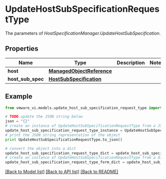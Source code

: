 # UpdateHostSubSpecificationRequestType

The parameters of *HostSpecificationManager.UpdateHostSubSpecification*. 

## Properties
Name | Type | Description | Notes
------------ | ------------- | ------------- | -------------
**host** | [**ManagedObjectReference**](ManagedObjectReference.md) |  | 
**host_sub_spec** | [**HostSubSpecification**](HostSubSpecification.md) |  | 

## Example

```python
from vmware_vi.models.update_host_sub_specification_request_type import UpdateHostSubSpecificationRequestType

# TODO update the JSON string below
json = "{}"
# create an instance of UpdateHostSubSpecificationRequestType from a JSON string
update_host_sub_specification_request_type_instance = UpdateHostSubSpecificationRequestType.from_json(json)
# print the JSON string representation of the object
print UpdateHostSubSpecificationRequestType.to_json()

# convert the object into a dict
update_host_sub_specification_request_type_dict = update_host_sub_specification_request_type_instance.to_dict()
# create an instance of UpdateHostSubSpecificationRequestType from a dict
update_host_sub_specification_request_type_form_dict = update_host_sub_specification_request_type.from_dict(update_host_sub_specification_request_type_dict)
```
[[Back to Model list]](../README.md#documentation-for-models) [[Back to API list]](../README.md#documentation-for-api-endpoints) [[Back to README]](../README.md)



